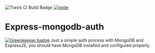 ![Travis CI Build Badge](https://travis-ci.org/LcsJudahLive/express-mongodb-auth.png?branch=master) [![node](https://img.shields.io/node/v/passport.svg)]()

# Express-mongodb-auth

[![Greenkeeper badge](https://badges.greenkeeper.io/LcsJudahLive/express-mongodb-auth.svg)](https://greenkeeper.io/)
Just a simple auth process with MongoDB and ExpressJS, you should have MongoDB installed and configured properly.


